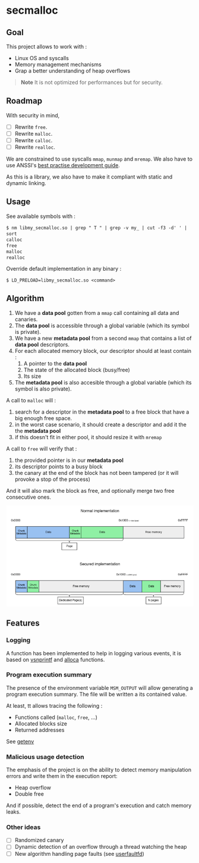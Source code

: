 # secmalloc

## Goal

This project allows to work with :
* Linux OS and syscalls
* Memory management mechanisms
* Grap a better understanding of heap overflows

> **Note**
> It is not optimized for performances but for security.

## Roadmap

With security in mind,

- [ ] Rewrite `free`.
- [ ] Rewrite `malloc`.
- [ ] Rewrite `calloc`.
- [ ] Rewrite `realloc`.

We are constrained to use syscalls `mmap`, `munmap` and `mremap`. We also have to use ANSSI's [best practise development guide](https://cyber.gouv.fr/publications/regles-de-programmation-pour-le-developpement-securise-de-logiciels-en-langage-c).

As this is a library, we also have to make it compliant with static and dynamic linking.

## Usage

See available symbols with :

```shell
$ nm libmy_secmalloc.so | grep " T " | grep -v my_ | cut -f3 -d' ' | sort
calloc
free
malloc
realloc
```

Override default implementation in any binary :

```shell
$ LD_PRELOAD=libmy_secmalloc.so <command>
```

## Algorithm

1. We have a **data pool** gotten from a `mmap` call containing all data and canaries.
2. The **data pool** is accessible through a global variable (which its symbol is private).
3. We have a new **metadata pool** from a second `mmap` that contains a list of **data pool** descriptors.
4. For each allocated memory block, our descriptor should at least contain :
   1. A pointer to the **data pool**
   2. The state of the allocated block (busy/free)
   3. Its size
5. The **metadata pool** is also accesible through a global variable (which its symbol is also private).

A call to `malloc` will :
1. search for a descriptor in the **metadata pool** to a free block that have a big enough free space.
2. in the worst case scenario, it should create a descriptor and add it the the **metadata pool**
3. if this doesn't fit in either pool, it should resize it with `mremap`

A call to `free` will verify that :
1. the provided pointer is in our **metadata pool**
2. its descriptor points to a busy block
3. the canary at the end of the block has not been tampered (or it will provoke a stop of the process)

And it will also mark the block as free, and optionally merge two free consecutive ones.

![Secmalloc implementation](assets/secmalloc.png)

## Features

### Logging

A function has been implemented to help in logging various events, it is based on [vsnprintf](https://cplusplus.com/reference/cstdio/vsnprintf/) and [alloca](https://man7.org/linux/man-pages/man3/alloca.3.html) functions.

### Program execution summary

The presence of the environment variable `MSM_OUTPUT` will allow generating a program execution summary. The file will be written a its contained value.

At least, tt allows tracing the following :
- Functions called (`malloc`, `free`, ...)
- Allocated blocks size
- Returned addresses

See [getenv](https://man7.org/linux/man-pages/man3/getenv.3.html)

### Malicious usage detection

The emphasis of the project is on the ability to detect memory manipulation errors and write them in the execution report:
- Heap overflow
- Double free

And if possible, detect the end of a program's execution and catch memory leaks.

### Other ideas

- [ ] Randomized canary
- [ ] Dynamic detection of an overflow through a thread watching the heap
- [ ] New algorithm handling page faults (see [userfaultfd](https://man7.org/linux/man-pages/man2/userfaultfd.2.html))
